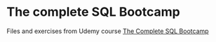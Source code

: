 # The complete SQL Bootcamp

Files and exercises from Udemy course [The Complete SQL Bootcamp](https://www.udemy.com/course/the-complete-sql-bootcamp/)

